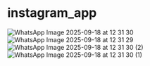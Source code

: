 # instagram_app

![WhatsApp Image 2025-09-18 at 12 31 30](https://github.com/user-attachments/assets/e9a258d7-acfb-41f3-a45c-45169e43ddaf)
![WhatsApp Image 2025-09-18 at 12 31 29](https://github.com/user-attachments/assets/39c0d58b-40c4-4d56-8d28-f87b110f836f)
![WhatsApp Image 2025-09-18 at 12 31 30 (2)](https://github.com/user-attachments/assets/c1129e80-60cc-4228-8b66-991065b14ab1)
![WhatsApp Image 2025-09-18 at 12 31 30 (1)](https://github.com/user-attachments/assets/2504eeaa-c4a7-46d4-901f-7a6c7c4e93af)
